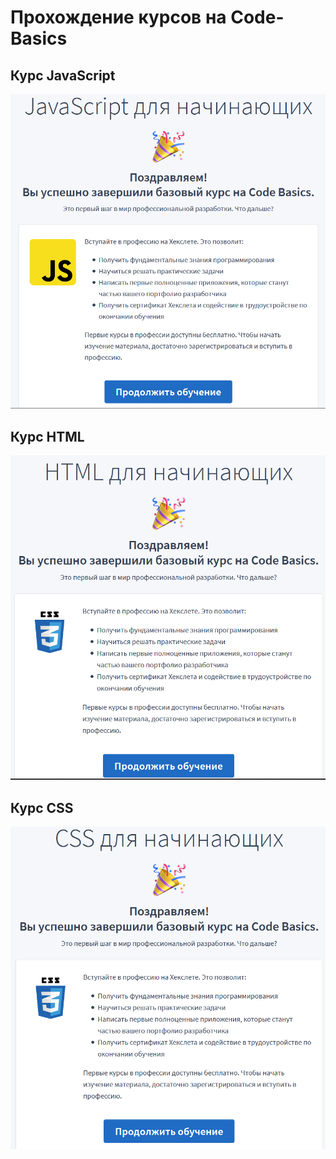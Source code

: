 # Прохождение курсов на Code-Basics

## Курс JavaScript

![pic1](https://github.com/DianaMoriarty/frontend/blob/main/javascript.PNG)

## Курс HTML

![pic2](https://github.com/DianaMoriarty/frontend/blob/main/HTML.PNG)


## Курс CSS

![pic3](https://github.com/DianaMoriarty/frontend/blob/main/css.PNG)
